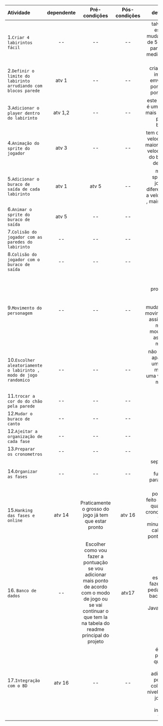 | Atividade | dependente | Pré-condições | Pós-condições | detalhes |
| :-------- | :--------: | :-----------: | :-----------: | -------: |
| 1.`Criar 4 labirintos fácil` | -- | -- | -- | talvez eu escolha mudar facil de 5 linhas para 10 e medio para 15 |
| 2.`Definir o limite do labirinto arrudiando com blocos parede` | atv 1 | -- | -- | criar nova imagem emvez de por bloco por bloco |
| 3.`Adicionar o player dentro do labirinto` | atv 1,2 | -- | -- | este player é um sprite mais rapido preto e branco |
| 4.`Animação do sprite do jogador` | atv 3 | -- | -- | tem que ter velocidade maior que a velocidade do buraco de saída |
| 5.`Adicionar o buraco de saída de cada labirinto` | atv 1 | atv 5 | -- | mesmo sprite do jogador diferença é a velociade , mais lenta | 
| 6.`Animar o sprite do buraco de saída` | atv 5 | -- | -- | --|
| 7.`Colisão do jogador com as paredes do labirinto` | -- | -- | -- | -- |
| 8.`Colisão do jogador com o buraco de saída` | -- | -- | -- | -- |
| 9.`Movimento do personagem` | -- | -- | -- | se der muito problema talvez posso mudar para movimentar assim que move o mouse ou as setas mesmo |
| 10.`Escolher aleatoriamente o labirinto , modo de jogo randomico` | -- | -- | -- | não deixar aparecer uma fácil mais de uma vez na mesma fase |
| 11.`trocar a cor do do chão pela parede` | -- | -- | -- | -- |
| 12.`Mudar o buraco de canto`| -- | -- | -- | -- |
| 12.`Ajeitar a organização de cada fase` | -- | -- | -- | -- |
| 13.`Preparar os cronometros` | -- | -- | -- | -- | 
| 14.`Organizar as fases` | -- | -- | -- | separar e criar a funções para cada fase |
| 15.`Hanking das fases e online` | atv 14 | Praticamente o grosso do jogo já tem que estar pronto | atv 16 | pode ser feito assim, quando o cronometro tiver 1 minutos eu calculo a pontuação |
| 16. `Banco de dados`| -- | Escolher como vou fazer a pontuação se vou adicionar mais ponto de acordo com o modo de jogo ou se vai continuar o que tem la na tabela do readme principal do projeto| atv17 | escolher fazer este pedaço do back-end em JavaScript |
| 17.`Integração com o BD`| atv 16| -- | -- | é neste pedaço que vou fazer , adicionar pontos , colocar o nivel que o jogador esta , incluir o tempo |
